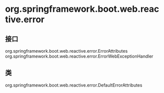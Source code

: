 # org.springframework.boot.web.reactive.error

## 接口

org.springframework.boot.web.reactive.error.ErrorAttributes
org.springframework.boot.web.reactive.error.ErrorWebExceptionHandler

## 类

org.springframework.boot.web.reactive.error.DefaultErrorAttributes




